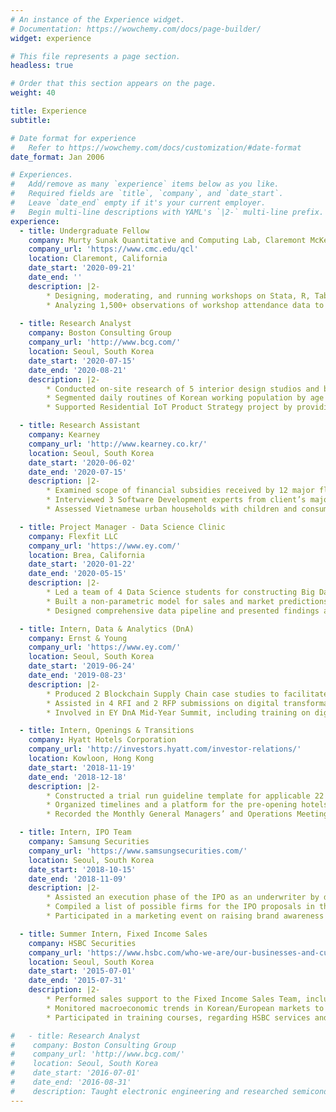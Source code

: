 ```yaml
---
# An instance of the Experience widget.
# Documentation: https://wowchemy.com/docs/page-builder/
widget: experience

# This file represents a page section.
headless: true

# Order that this section appears on the page.
weight: 40

title: Experience
subtitle:

# Date format for experience
#   Refer to https://wowchemy.com/docs/customization/#date-format
date_format: Jan 2006

# Experiences.
#   Add/remove as many `experience` items below as you like.
#   Required fields are `title`, `company`, and `date_start`.
#   Leave `date_end` empty if it's your current employer.
#   Begin multi-line descriptions with YAML's `|2-` multi-line prefix.
experience:
  - title: Undergraduate Fellow
    company: Murty Sunak Quantitative and Computing Lab, Claremont McKenna College
    company_url: 'https://www.cmc.edu/qcl'
    location: Claremont, California
    date_start: '2020-09-21'
    date_end: ''
    description: |2-
        * Designing, moderating, and running workshops on Stata, R, Tableau, and other quantitative tools for undergraduate students and faculties at Claremont Colleges
        * Analyzing 1,500+ observations of workshop attendance data to find trends and areas of improvement among 6 different demographic groups in Claremont Colleges 
        
  - title: Research Analyst
    company: Boston Consulting Group
    company_url: 'http://www.bcg.com/'
    location: Seoul, South Korea
    date_start: '2020-07-15'
    date_end: '2020-08-21'
    description: |2-
        * Conducted on-site research of 5 interior design studios and benchmarked client’s performance by comparing customer experience of client’s retail stores to its competitors
        * Segmented daily routines of Korean working population by age and analyzed changes in consumer behaviors over 20 years to define unmet customer needs of urban population
        * Supported Residential IoT Product Strategy project by providing competitor analysis of Korean IoT market and ecosystem to identify 3 potential areas of differentiation for Consumer Electronics conglomerate        

  - title: Research Assistant
    company: Kearney
    company_url: 'http://www.kearney.co.kr/'
    location: Seoul, South Korea
    date_start: '2020-06-02'
    date_end: '2020-07-15'
    description: |2-
        * Examined scope of financial subsidies received by 12 major flag carriers due to COVID-19 Pandemic to draft a bailout proposal for a major Korean airline
        * Interviewed 3 Software Development experts from client’s major competitor and identified key development processes for a leading semiconductor firm
        * Assessed Vietnamese urban households with children and consumption patterns over 12 years to support market entry engagement for a global theme park business

  - title: Project Manager - Data Science Clinic
    company: Flexfit LLC
    company_url: 'https://www.ey.com/'
    location: Brea, California
    date_start: '2020-01-22'
    date_end: '2020-05-15'
    description: |2-
        * Led a team of 4 Data Science students for constructing Big Data roadmap and analyzing over 120,000 observations of global shipment data for a leading headwear distributor
        * Built a non-parametric model for sales and market predictions in R and developed sales turnover KPI, from network centrality and social media data, to derive 3 key regions with high online marketing potential
        * Designed comprehensive data pipeline and presented findings and recommendations to senior executives

  - title: Intern, Data & Analytics (DnA)
    company: Ernst & Young
    company_url: 'https://www.ey.com/'
    location: Seoul, South Korea
    date_start: '2019-06-24'
    date_end: '2019-08-23'
    description: |2-
        * Produced 2 Blockchain Supply Chain case studies to facilitate enterprise platform implementation
        * Assisted in 4 RFI and 2 RFP submissions on digital transformation projects for Korean automotive, entertainment, finance, and hospitality clients
        * Involved in EY DnA Mid-Year Summit, including training on digital marketing strategy and AI

  - title: Intern, Openings & Transitions
    company: Hyatt Hotels Corporation
    company_url: 'http://investors.hyatt.com/investor-relations/'
    location: Kowloon, Hong Kong
    date_start: '2018-11-19'
    date_end: '2018-12-18'
    description: |2-
        * Constructed a trial run guideline template for applicable 22 Select-Service and Full-Service hotel chains in the Asia Pacific for 2019 period
        * Organized timelines and a platform for the pre-opening hotels in the Asia Pacific to facilitate swift communication between owners and the corporate team
        * Recorded the Monthly General Managers’ and Operations Meetings for possible upsell opportunities and pre-opening progress in the Asia Pacific

  - title: Intern, IPO Team
    company: Samsung Securities
    company_url: 'https://www.samsungsecurities.com/'
    location: Seoul, South Korea
    date_start: '2018-10-15'
    date_end: '2018-11-09'
    description: |2-
        * Assisted an execution phase of the IPO as an underwriter by developing English IPO due-diligence checklist
        * Compiled a list of possible firms for the IPO proposals in the biotechnology sector
        * Participated in a marketing event on raising brand awareness among a local clientele

  - title: Summer Intern, Fixed Income Sales
    company: HSBC Securities
    company_url: 'https://www.hsbc.com/who-we-are/our-businesses-and-customers/global-banking-and-markets'
    location: Seoul, South Korea
    date_start: '2015-07-01'
    date_end: '2015-07-31'
    description: |2-
        * Performed sales support to the Fixed Income Sales Team, including compiling transaction documents
        * Monitored macroeconomic trends in Korean/European markets to assess market volatility in the global bond market, specifically on the Greek government-debt crisis
        * Participated in training courses, regarding HSBC services and securities, such as Foreign Exchange Swap

#   - title: Research Analyst
#    company: Boston Consulting Group
#    company_url: 'http://www.bcg.com/'
#    location: Seoul, South Korea
#    date_start: '2016-07-01'
#    date_end: '2016-08-31'
#    description: Taught electronic engineering and researched semiconductor physics.
---
```

